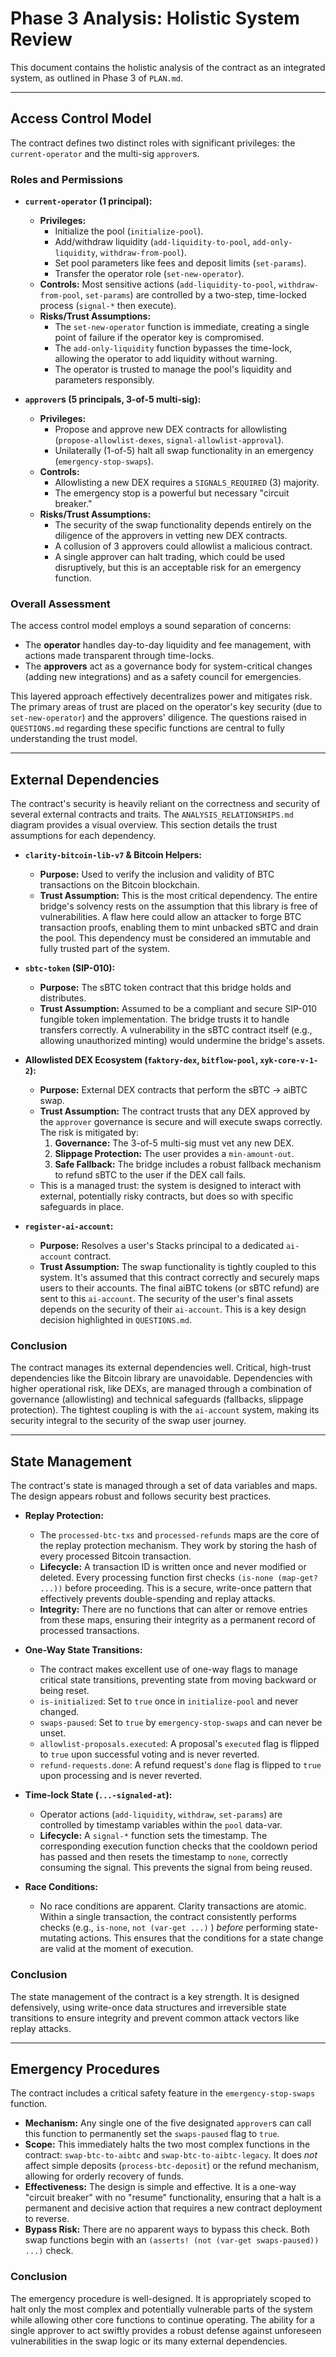 # Phase 3 Analysis: Holistic System Review

This document contains the holistic analysis of the contract as an integrated system, as outlined in Phase 3 of `PLAN.md`.

---

## Access Control Model

The contract defines two distinct roles with significant privileges: the `current-operator` and the multi-sig `approver`s.

### Roles and Permissions

-   **`current-operator` (1 principal):**
    -   **Privileges:**
        -   Initialize the pool (`initialize-pool`).
        -   Add/withdraw liquidity (`add-liquidity-to-pool`, `add-only-liquidity`, `withdraw-from-pool`).
        -   Set pool parameters like fees and deposit limits (`set-params`).
        -   Transfer the operator role (`set-new-operator`).
    -   **Controls:** Most sensitive actions (`add-liquidity-to-pool`, `withdraw-from-pool`, `set-params`) are controlled by a two-step, time-locked process (`signal-*` then execute).
    -   **Risks/Trust Assumptions:**
        -   The `set-new-operator` function is immediate, creating a single point of failure if the operator key is compromised.
        -   The `add-only-liquidity` function bypasses the time-lock, allowing the operator to add liquidity without warning.
        -   The operator is trusted to manage the pool's liquidity and parameters responsibly.

-   **`approver`s (5 principals, 3-of-5 multi-sig):**
    -   **Privileges:**
        -   Propose and approve new DEX contracts for allowlisting (`propose-allowlist-dexes`, `signal-allowlist-approval`).
        -   Unilaterally (1-of-5) halt all swap functionality in an emergency (`emergency-stop-swaps`).
    -   **Controls:**
        -   Allowlisting a new DEX requires a `SIGNALS_REQUIRED` (3) majority.
        -   The emergency stop is a powerful but necessary "circuit breaker."
    -   **Risks/Trust Assumptions:**
        -   The security of the swap functionality depends entirely on the diligence of the approvers in vetting new DEX contracts.
        -   A collusion of 3 approvers could allowlist a malicious contract.
        -   A single approver can halt trading, which could be used disruptively, but this is an acceptable risk for an emergency function.

### Overall Assessment

The access control model employs a sound separation of concerns:
-   The **operator** handles day-to-day liquidity and fee management, with actions made transparent through time-locks.
-   The **approvers** act as a governance body for system-critical changes (adding new integrations) and as a safety council for emergencies.

This layered approach effectively decentralizes power and mitigates risk. The primary areas of trust are placed on the operator's key security (due to `set-new-operator`) and the approvers' diligence. The questions raised in `QUESTIONS.md` regarding these specific functions are central to fully understanding the trust model.

---

## External Dependencies

The contract's security is heavily reliant on the correctness and security of several external contracts and traits. The `ANALYSIS_RELATIONSHIPS.md` diagram provides a visual overview. This section details the trust assumptions for each dependency.

-   **`clarity-bitcoin-lib-v7` & Bitcoin Helpers:**
    -   **Purpose:** Used to verify the inclusion and validity of BTC transactions on the Bitcoin blockchain.
    -   **Trust Assumption:** This is the most critical dependency. The entire bridge's solvency rests on the assumption that this library is free of vulnerabilities. A flaw here could allow an attacker to forge BTC transaction proofs, enabling them to mint unbacked sBTC and drain the pool. This dependency must be considered an immutable and fully trusted part of the system.

-   **`sbtc-token` (SIP-010):**
    -   **Purpose:** The sBTC token contract that this bridge holds and distributes.
    -   **Trust Assumption:** Assumed to be a compliant and secure SIP-010 fungible token implementation. The bridge trusts it to handle transfers correctly. A vulnerability in the sBTC contract itself (e.g., allowing unauthorized minting) would undermine the bridge's assets.

-   **Allowlisted DEX Ecosystem (`faktory-dex`, `bitflow-pool`, `xyk-core-v-1-2`):**
    -   **Purpose:** External DEX contracts that perform the sBTC -> aiBTC swap.
    -   **Trust Assumption:** The contract trusts that any DEX approved by the `approver` governance is secure and will execute swaps correctly. The risk is mitigated by:
        1.  **Governance:** The 3-of-5 multi-sig must vet any new DEX.
        2.  **Slippage Protection:** The user provides a `min-amount-out`.
        3.  **Safe Fallback:** The bridge includes a robust fallback mechanism to refund sBTC to the user if the DEX call fails.
    -   This is a managed trust: the system is designed to interact with external, potentially risky contracts, but does so with specific safeguards in place.

-   **`register-ai-account`:**
    -   **Purpose:** Resolves a user's Stacks principal to a dedicated `ai-account` contract.
    -   **Trust Assumption:** The swap functionality is tightly coupled to this system. It's assumed that this contract correctly and securely maps users to their accounts. The final aiBTC tokens (or sBTC refund) are sent to this `ai-account`. The security of the user's final assets depends on the security of their `ai-account`. This is a key design decision highlighted in `QUESTIONS.md`.

### Conclusion

The contract manages its external dependencies well. Critical, high-trust dependencies like the Bitcoin library are unavoidable. Dependencies with higher operational risk, like DEXs, are managed through a combination of governance (allowlisting) and technical safeguards (fallbacks, slippage protection). The tightest coupling is with the `ai-account` system, making its security integral to the security of the swap user journey.

---

## State Management

The contract's state is managed through a set of data variables and maps. The design appears robust and follows security best practices.

-   **Replay Protection:**
    -   The `processed-btc-txs` and `processed-refunds` maps are the core of the replay protection mechanism. They work by storing the hash of every processed Bitcoin transaction.
    -   **Lifecycle:** A transaction ID is written once and never modified or deleted. Every processing function first checks `(is-none (map-get? ...))` before proceeding. This is a secure, write-once pattern that effectively prevents double-spending and replay attacks.
    -   **Integrity:** There are no functions that can alter or remove entries from these maps, ensuring their integrity as a permanent record of processed transactions.

-   **One-Way State Transitions:**
    -   The contract makes excellent use of one-way flags to manage critical state transitions, preventing state from moving backward or being reset.
    -   `is-initialized`: Set to `true` once in `initialize-pool` and never changed.
    -   `swaps-paused`: Set to `true` by `emergency-stop-swaps` and can never be unset.
    -   `allowlist-proposals.executed`: A proposal's `executed` flag is flipped to `true` upon successful voting and is never reverted.
    -   `refund-requests.done`: A refund request's `done` flag is flipped to `true` upon processing and is never reverted.

-   **Time-lock State (`...-signaled-at`):**
    -   Operator actions (`add-liquidity`, `withdraw`, `set-params`) are controlled by timestamp variables within the `pool` data-var.
    -   **Lifecycle:** A `signal-*` function sets the timestamp. The corresponding execution function checks that the cooldown period has passed and then resets the timestamp to `none`, correctly consuming the signal. This prevents the signal from being reused.

-   **Race Conditions:**
    -   No race conditions are apparent. Clarity transactions are atomic. Within a single transaction, the contract consistently performs checks (e.g., `is-none`, `not (var-get ...)` ) *before* performing state-mutating actions. This ensures that the conditions for a state change are valid at the moment of execution.

### Conclusion

The state management of the contract is a key strength. It is designed defensively, using write-once data structures and irreversible state transitions to ensure integrity and prevent common attack vectors like replay attacks.

---

## Emergency Procedures

The contract includes a critical safety feature in the `emergency-stop-swaps` function.

-   **Mechanism:** Any single one of the five designated `approver`s can call this function to permanently set the `swaps-paused` flag to `true`.
-   **Scope:** This immediately halts the two most complex functions in the contract: `swap-btc-to-aibtc` and `swap-btc-to-aibtc-legacy`. It does *not* affect simple deposits (`process-btc-deposit`) or the refund mechanism, allowing for orderly recovery of funds.
-   **Effectiveness:** The design is simple and effective. It is a one-way "circuit breaker" with no "resume" functionality, ensuring that a halt is a permanent and decisive action that requires a new contract deployment to reverse.
-   **Bypass Risk:** There are no apparent ways to bypass this check. Both swap functions begin with an `(asserts! (not (var-get swaps-paused)) ...)` check.

### Conclusion

The emergency procedure is well-designed. It is appropriately scoped to halt only the most complex and potentially vulnerable parts of the system while allowing other core functions to continue operating. The ability for a single approver to act swiftly provides a robust defense against unforeseen vulnerabilities in the swap logic or its many external dependencies.
